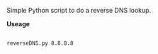 Simple Python script to do a reverse DNS lookup. 

<b>Useage</b>


<code>
reverseDNS.py 8.8.8.8
</code>
